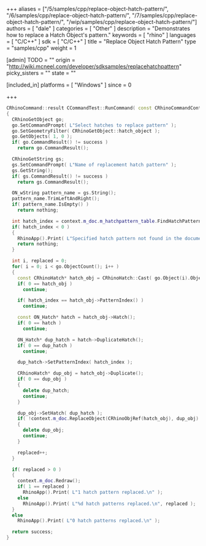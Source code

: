 +++
aliases = ["/5/samples/cpp/replace-object-hatch-pattern/", "/6/samples/cpp/replace-object-hatch-pattern/", "/7/samples/cpp/replace-object-hatch-pattern/", "/wip/samples/cpp/replace-object-hatch-pattern/"]
authors = [ "dale" ]
categories = [ "Other" ]
description = "Demonstrates how to replace a Hatch Object's pattern."
keywords = [ "rhino" ]
languages = [ "C/C++" ]
sdk = [ "C/C++" ]
title = "Replace Object Hatch Pattern"
type = "samples/cpp"
weight = 1

[admin]
TODO = ""
origin = "http://wiki.mcneel.com/developer/sdksamples/replacehatchpattern"
picky_sisters = ""
state = ""

[included_in]
platforms = [ "Windows" ]
since = 0

+++

```cpp
CRhinoCommand::result CCommandTest::RunCommand( const CRhinoCommandContext& context )
{
  CRhinoGetObject go;
  go.SetCommandPrompt( L"Select hatches to replace pattern" );
  go.SetGeometryFilter( CRhinoGetObject::hatch_object );
  go.GetObjects( 1, 0 );
  if( go.CommandResult() != success )
    return go.CommandResult();

  CRhinoGetString gs;
  gs.SetCommandPrompt( L"Name of replacement hatch pattern" );
  gs.GetString();
  if( gs.CommandResult() != success )
    return gs.CommandResult();

  ON_wString pattern_name = gs.String();
  pattern_name.TrimLeftAndRight();
  if( pattern_name.IsEmpty() )
    return nothing;

  int hatch_index = context.m_doc.m_hatchpattern_table.FindHatchPattern( pattern_name );
  if( hatch_index < 0 )
  {
    RhinoApp().Print( L"Specified hatch pattern not found in the document.\n" );
    return nothing;
  }

  int i, replaced = 0;
  for( i = 0; i < go.ObjectCount(); i++ )
  {
    const CRhinoHatch* hatch_obj = CRhinoHatch::Cast( go.Object(i).Object() );
    if( 0 == hatch_obj )
      continue;

    if( hatch_index == hatch_obj->PatternIndex() )
      continue;

    const ON_Hatch* hatch = hatch_obj->Hatch();
    if( 0 == hatch )
      continue;

    ON_Hatch* dup_hatch = hatch->DuplicateHatch();
    if( 0 == dup_hatch )
      continue;

    dup_hatch->SetPatternIndex( hatch_index );

    CRhinoHatch* dup_obj = hatch_obj->Duplicate();
    if( 0 == dup_obj )
    {
      delete dup_hatch;
      continue;
    }

    dup_obj->SetHatch( dup_hatch );
    if( !context.m_doc.ReplaceObject(CRhinoObjRef(hatch_obj), dup_obj) )
    {
      delete dup_obj;
      continue;
    }

    replaced++;
  }

  if( replaced > 0 )
  {
    context.m_doc.Redraw();
    if( 1 == replaced )
      RhinoApp().Print( L"1 hatch pattern replaced.\n" );
    else
      RhinoApp().Print( L"%d hatch patterns replaced.\n", replaced );
  }
  else
    RhinoApp().Print( L"0 hatch patterns replaced.\n" );

  return success;
}
```
